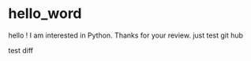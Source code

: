 # hello_word
hello !
I am interested in Python.
Thanks for your review.
just test git hub

test diff
